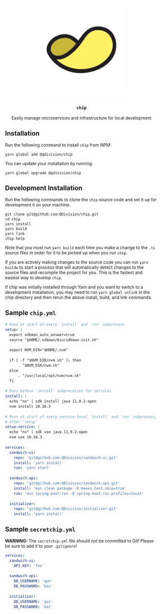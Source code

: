 <h1 align="center">
<!-- Logo Credit: https://www.iconfinder.com/icons/1760341/chip_potato_chip_snack_icon
 -->
<img alt="chip" height="300" src="https://raw.githubusercontent.com/QDivision/chip/master/assets/chip.svg?sanitize=true">
</h1>

<div align="center">
  <h3><code>chip</code></h3>
</div>
<div align="center">
   Easily manage microservices and infrastructure for local development 
</div>

## Installation

Run the following command to install `chip` from NPM:

```
yarn global add @qdivision/chip
```

You can update your installation by running:

```
yarn global upgrade @qdivision/chip
```

## Development Installation

Run the following commands to clone the `chip` source code and set it up for development it on your machine.

```
git clone git@github.com:QDivision/chip.git
cd chip
yarn install
yarn build
yarn link
chip help
```

Note that you must run `yarn build` each time you make a change to the `.ts` source files in order for it to be picked up when you run `chip`.

If you are actively making changes to the source code you can run `yarn buildw` to start a process that will automatically detect changes to the source files and recompile the project for you. This is the fastest and easiest way to develop `chip`.

If chip was initially installed through Yarn and you want to switch to a development installation, you may need to run `yarn global unlink` in the chip directory and then rerun the above install, build, and link commands.

## Sample `chip.yml`

```yml
# Runs at start of every `install` and `run` subprocess
setup: |
  export sdkman_auto_answer=true
  source "$HOME/.sdkman/bin/sdkman-init.sh"

  export NVM_DIR="$HOME/.nvm"

  if [ -f "$NVM_DIR/nvm.sh" ]; then
      . "$NVM_DIR/nvm.sh"
  else
      . "/usr/local/opt/nvm/nvm.sh"
  fi

# Runs before `install` subprocesses for services
install: |
  echo "no" | sdk install java 11.0.2-open
  nvm install 10.16.3

# Runs at start of every service-level `install` and `run` subprocess,
# after `setup`
setup-service: |
  echo "no" | sdk use java 11.0.2-open
  nvm use 10.16.3

services:
  sandwich-ui:
    repo: 'git@github.com:QDivision/sandwich-ui.git'
    install: 'yarn install'
    run: 'yarn start'

  sandwich-api:
    repo: 'git@github.com:QDivision/sandwich-api.git'
    install: 'mvn clean package -D maven.test.skip=true'
    run: 'mvn spring-boot:run -D spring-boot.run.profiles=local'

  initializer:
    repo: 'git@github.com:QDivision/initializer.git'
    install: 'yarn install'
```

## Sample `secretchip.yml`

**WARNING:** The `secretchip.yml` file should not be committed to Git! Please be sure to add it to your `.gitignore`!

```yml
services:
  sandwich-ui:
    API_KEY: 'foo'

  sandwich-api:
    DB_USERNAME: 'qux'
    DB_PASSWORD: 'baz'

  initializer:
    DB_USERNAME: 'qux'
    DB_PASSWORD: 'baz'
```
